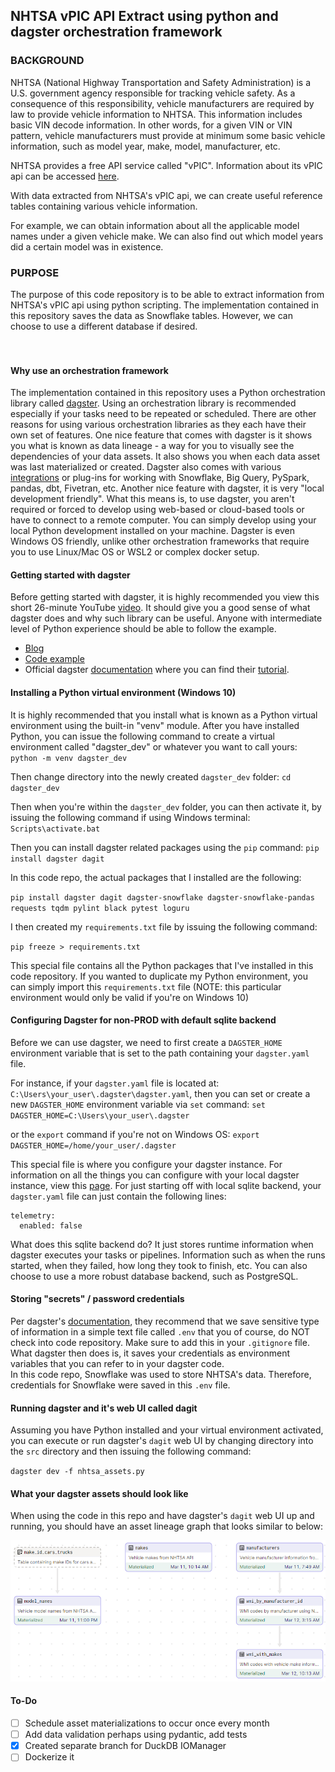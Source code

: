 ## NHTSA vPIC API Extract using python and dagster orchestration framework


### BACKGROUND
NHTSA (National Highway Transportation and Safety Administration) is a U.S. government agency responsible for tracking
vehicle safety.  As a consequence of this responsibility, vehicle manufacturers are required by law to provide vehicle
information to NHTSA.  This information includes basic VIN decode information.  In other words, for a given VIN or VIN
pattern, vehicle manufacturers must provide at minimum some basic vehicle information, such as model year, make, model,
manufacturer, etc.

NHTSA provides a free API service called "vPIC".  Information about its vPIC api can be accessed [here](https://vpic.nhtsa.dot.gov/api/).

With data extracted from NHTSA's vPIC api, we can create useful reference tables containing various vehicle information.

For example, we can obtain information about all the applicable model names under a given vehicle make.  We can also
find out which model years did a certain model was in existence.

### PURPOSE
The purpose of this code repository is to be able to extract information from NHTSA's vPIC api using python scripting.
The implementation contained in this repository saves the data as Snowflake tables.  However, we can choose to use a
different database if desired.
<br><br><br>

#### Why use an orchestration framework
The implementation contained in this repository uses a Python orchestration library called [dagster](https://docs.dagster.io/).  Using an
orchestration library is recommended especially if your tasks need to be repeated or scheduled.  There are other
reasons for using various orchestration libraries as they each have their own set of features.  One nice feature that
comes with dagster is it shows you what is known as data lineage - a way for you to visually see the dependencies of
your data assets.  It also shows you when each data asset was last materialized or created.  Dagster also comes with
various [integrations](https://docs.dagster.io/integrations) or plug-ins for working with Snowflake, Big Query, PySpark, pandas, dbt, Fivetran, etc. Another nice feature with dagster, it is very "local development friendly".  What this means is,
to use dagster, you aren't required or forced to develop using web-based or cloud-based tools or have to connect to a 
remote computer.  You can simply develop using your local Python development installed on your machine.  Dagster is even 
Windows OS friendly, unlike other orchestration frameworks that require you to use Linux/Mac OS or WSL2 or complex docker setup.


#### Getting started with dagster
Before getting started with dagster, it is highly recommended you view this short 26-minute YouTube [video](https://youtu.be/sCUYBa-glh0).  It should
give you a good sense of what dagster does and why such library can be useful.  Anyone with intermediate level of Python
experience should be able to follow the example.

- [Blog](https://dagster.io/blog/dagster-script-to-assets)
- [Code example](https://github.com/petehunt/dagster-script-to-assets)
- Official dagster [documentation](https://docs.dagster.io/getting-started) where you can find their [tutorial](https://docs.dagster.io/tutorial).


#### Installing a Python virtual environment (Windows 10)
It is highly recommended that you install what is known as a Python virtual environment using the built-in "venv" module.
After you have installed Python, you can issue the following command to create a virtual environment called "dagster_dev"
or whatever you want to call yours:
`python -m venv dagster_dev`


Then change directory into the newly created `dagster_dev` folder: `cd dagster_dev`


Then when you're within the `dagster_dev` folder, you can then activate it, by issuing the following command if using
Windows terminal:
`Scripts\activate.bat`

Then you can install dagster related packages using the `pip` command:
`pip install dagster dagit`

In this code repo, the actual packages that I installed are the following:

`pip install dagster dagit dagster-snowflake dagster-snowflake-pandas requests tqdm pylint black pytest loguru`

I then created my `requirements.txt` file by issuing the following command:

`pip freeze > requirements.txt`

This special file contains all the Python packages that I've installed in this code repository.  If you wanted to duplicate
my Python environment, you can simply import this `requirements.txt` file (NOTE: this particular environment would only be valid if you're on Windows 10)


#### Configuring Dagster for non-PROD with default sqlite backend
Before we can use dagster, we need to first create a `DAGSTER_HOME` environment variable that is set to the path 
containing your `dagster.yaml` file.


For instance, if your `dagster.yaml` file is located at: `C:\Users\your_user\.dagster\dagster.yaml`, then you can set
or create a new `DAGSTER_HOME` environment variable via `set` command:
`set DAGSTER_HOME=C:\Users\your_user\.dagster`


or the `export` command if you're not on Windows OS:
`export DAGSTER_HOME=/home/your_user/.dagster`


This special file is where you configure your dagster instance.  For information on all the things you can configure with
your local dagster instance, view this [page](https://docs.dagster.io/deployment/dagster-instance).  For just starting
off with local sqlite backend, your `dagster.yaml` file can just contain the following lines:
```
telemetry:
  enabled: false
```


What does this sqlite backend do?  It just stores runtime information when dagster executes your tasks or pipelines.
Information such as when the runs started, when they failed, how long they took to finish, etc.  You can also choose to
use a more robust database backend, such as PostgreSQL.


#### Storing "secrets" / password credentials
Per dagster's [documentation](https://docs.dagster.io/guides/dagster/using-environment-variables-and-secrets#using-environment-variables-and-secrets), they recommend that we save sensitive type of information in a simple text file called
`.env` that you of course, do NOT check into code repository.  Make sure to add this in your `.gitignore` file.
What dagster then does is, it saves your credentials as environment variables that you can refer to in your dagster code.  
In this code repo, Snowflake was used to store NHTSA's data.  Therefore, credentials for Snowflake were saved in this `.env` file.


#### Running dagster and it's web UI called dagit
Assuming you have Python installed and your virtual environment activated, you can execute or run dagster's `dagit` web 
UI by changing directory into the `src` directory and then issuing the following command:


`dagster dev -f nhtsa_assets.py`


#### What your dagster assets should look like
When using the code in this repo and have dagster's `dagit` web UI up and running, you should have an asset lineage
graph that looks similar to below:


![alt text](images/asset_lineage.png)


#### To-Do
- [ ] Schedule asset materializations to occur once every month
- [ ] Add data validation perhaps using pydantic, add tests
- [x] Created separate branch for DuckDB IOManager
- [ ] Dockerize it
